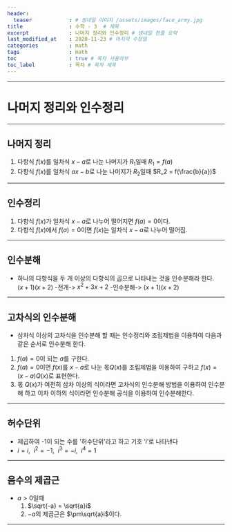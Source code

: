 ```yaml
---
header:
  teaser            : # 썸네일 이미지 /assets/images/face_army.jpg
title               : 수학 - 3  # 제목
excerpt             : 나머지 정리와 인수정리 # 썸네일 한줄 요약
last_modified_at    : 2020-11-23 # 마지막 수정일
categories          : math
tags                : math
toc                 : true # 목차 사용여부
toc_label           : 목차 # 목차 제목
---
```

---
# 나머지 정리와 인수정리
---

## 나머지 정리

1. 다항식 $f(x)$를 일차식 $x-a$로 나눈 나머지가 $R_1$일때 $R_1 = f(a)$  
1. 다항식 $f(x)$를 일차식 $ax-b$로 나눈 나머지가 $R_2$일때 $R_2 = f(\frac{b}{a})$  

---

## 인수정리

1. 다항식 $f(x)$가 일차식 $x-a$로 나누어 떨어지면 $f(a) = 0$이다.  
1. 다항식 $f(x)$에서 $f(a) = 0$이면 $f(x)$는 일차식 $x-a$로 나누어 떨어짐.  

---

## 인수분해

- 하나의 다항식을 두 개 이상의 다항식의 곱으로 나타내는 것을 인수분해라 한다.  
$(x+1)(x+2)$ -전개-> $x^2+3x+2$ -인수분해-> $(x+1)(x+2)$  

---

## 고차식의 인수분해

- 삼차식 이상의 고차식을 인수분해 할 때는 인수정리와 조립제법을 이용하여 다음과 같은 순서로 인수분해 한다. 
1. $f(a)=0$이 되는 $a$를 구한다. 
1. $f(a)=0$이면 $f(x)$를 $x-a$로 나눈 몫$Q(x)$를 조립제법을 이용하여 구하고 $f(x)=(x-a)Q(x)$로 표현한다. 
1. 몫 $Q(x)$가 여전히 삼차 이상의 식이라면 고차식의 인수분해 방법을 이용하여 인수분해 하고 이차 이하의 식이라면 인수분해 공식을 이용하여 인수분해한다. 

---

## 허수단위

- 제곱하여 -1이 되는 수를 '허수단위'라고 하고 기호 ‘$i$’로 나타낸다  
- $i = i$, &nbsp;$i^2 = -1$, &nbsp;$i^3 = -i$, &nbsp;$i^4 = 1$

---

## 음수의 제곱근
- $a>0$일때
    1. $\sqrt{-a} = \sqrt{a}i$
    1. $-a$의 제곱근은 $\pm\sqrt{a}i$이다.

---






